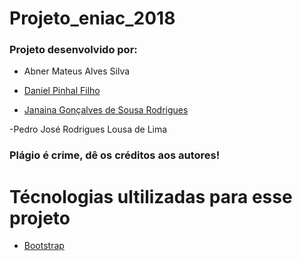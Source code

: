 # Projeto_eniac_2018
### Projeto desenvolvido por:

- Abner Mateus Alves Silva

- [Daniel Pinhal Filho](https://www.twitter.com/daniel_dormin)

- [Janaina Gonçalves de Sousa Rodrigues](https://github.com/JanainaG)

 -Pedro José Rodrigues Lousa de Lima

### Plágio é crime, dê os créditos aos autores!

# Técnologias ultilizadas para esse projeto

 - [Bootstrap](http://getbootstrap.com/docs/4.1/examples/carousel/#)
